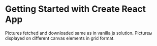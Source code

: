# Getting Started with Create React App
Pictures fetched and downloaded same as in vanilla js solution. Pictureы displayed on different canvas elements in grid format. 
